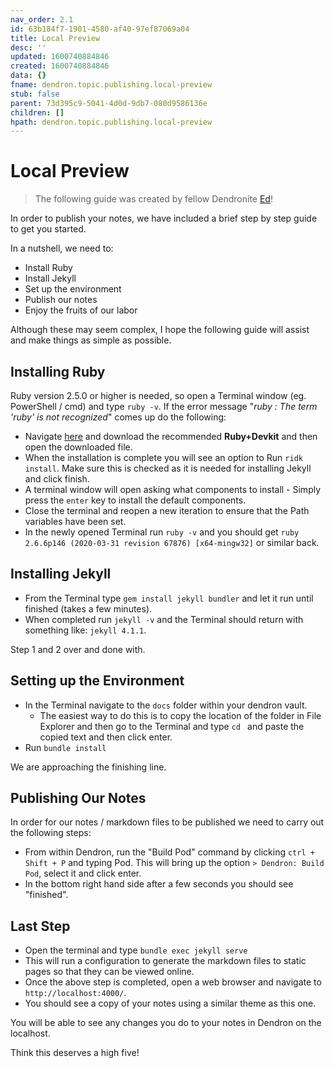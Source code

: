 ```yaml
---
nav_order: 2.1
id: 63b184f7-1901-4580-af40-97ef87069a04
title: Local Preview
desc: ''
updated: 1600740884846
created: 1600740884846
data: {}
fname: dendron.topic.publishing.local-preview
stub: false
parent: 73d395c9-5041-4d0d-9db7-080d9586136e
children: []
hpath: dendron.topic.publishing.local-preview
---
```

# Local Preview

> The following guide was created by fellow Dendronite [Ed](https://github.com/ens100)! 

In order to publish your notes, we have included a brief step by step guide to get you started. 

In a nutshell, we need to:

- Install Ruby 
- Install Jekyll
- Set up the environment
- Publish our notes
- Enjoy the fruits of our labor

Although these may seem complex, I hope the following guide will assist and make things as simple as possible.

## Installing Ruby

Ruby version 2.5.0 or higher is needed, so open a Terminal window (eg. PowerShell / cmd) and type `ruby -v`. If the error message "_ruby : The term 'ruby' is not recognized_" comes up do the following:

- Navigate [here](https://rubyinstaller.org/downloads/) and download the recommended **Ruby+Devkit** and then open the downloaded file.
- When the installation is complete you will see an option to Run `ridk install`. Make sure this is checked as it is needed for installing Jekyll and click finish.
- A terminal window will open asking what components to install - Simply press the `enter` key to install the default components.
- Close the terminal and reopen a new iteration to ensure that the Path variables have been set.
- In the newly opened Terminal run `ruby -v` and you should get `ruby 2.6.6p146 (2020-03-31 revision 67876) [x64-mingw32]` or similar back.

## Installing Jekyll

- From the Terminal type `gem install jekyll bundler` and let it run until finished (takes a few minutes).
- When completed run `jekyll -v` and the Terminal should return with something like: `jekyll 4.1.1`.

Step 1 and 2 over and done with.

## Setting up the Environment

- In the Terminal navigate to the `docs` folder within your dendron vault.
  - The easiest way to do this is to copy the location of the folder in File Explorer and then go to the Terminal and type `cd ` and paste the copied text and then click enter. 
- Run `bundle install`

We are approaching the finishing line.

## Publishing Our Notes

In order for our notes / markdown files to be published we need to carry out the following steps:

- From within Dendron, run the "Build Pod" command by clicking `ctrl + Shift + P` and typing Pod. This will bring up the option `> Dendron: Build Pod`, select it and click enter.
- In the bottom right hand side after a few seconds you should see "finished".

## Last Step

- Open the terminal and type `bundle exec jekyll serve` 
- This will run a configuration to generate the markdown files to static pages so that they can be viewed online. 
- Once the above step is completed, open a web browser and navigate to `http://localhost:4000/`. 
- You should see a copy of your notes using a similar theme as this one.

You will be able to see any changes you do to your notes in Dendron on the localhost. 

Think this deserves a high five! 
